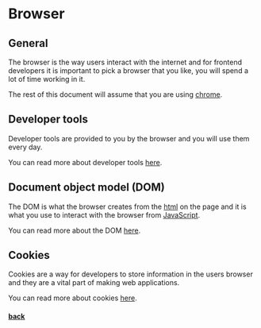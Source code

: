 # Browser    

## General

The browser is the way users interact with the internet and for frontend developers it is important to pick a browser that you like, you will spend a lot of time working in it.

The rest of this document will assume that you are using [chrome](https://www.google.com/chrome/).

## Developer tools

Developer tools are provided to you by the browser and you will use them every day.

You can read more about developer tools [here](https://developers.google.com/web/tools/chrome-devtools/).

## Document object model (DOM)

The DOM is what the browser creates from the [html](../html/html.md) on the page and it is what you use to interact with the browser from [JavaScript](../javascript/javascript.md).

You can read more about the DOM [here](https://www.w3schools.com/js/js_htmldom.asp).

## Cookies

Cookies are a way for developers to store information in the users browser and they are a vital part of making web applications.

You can read more about cookies [here](https://www.w3schools.com/js/js_cookies.asp).

#### [back](../../README.md)
